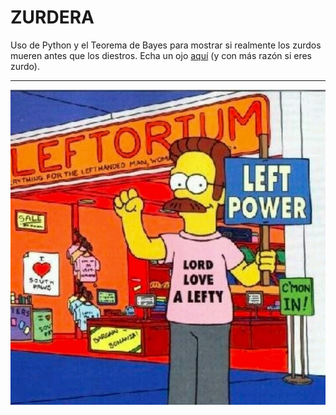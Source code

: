 # ZURDERA
 Uso de Python y el Teorema de Bayes para mostrar si realmente los zurdos mueren antes que los diestros.
 Echa un ojo [aquí](https://github.com/AdrianaAceroFV/ZURDERA/blob/a90a4e23a0b55c30f819a321a757e6252b73edb0/estudio.ipynb) (y con más razón si eres zurdo).
 
 ---
 <center><img src="https://raw.githubusercontent.com/AdrianaAceroFV/ZURDERA/main/Imagenes/Left-Handed.jpg"></center>

